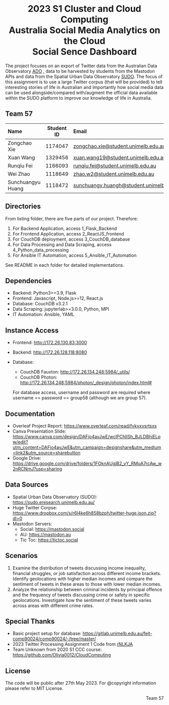 <h1 align=center>2023 S1 Cluster and Cloud Computing<br>Australia Social Media Analytics on the Cloud<br>Social Sence Dashboard</h1>

The project focuses on an export of Twitter data
from the Australian Data Observatory [ADO](www.ado.eresearch.unimelb.edu.au) , data to be
harvested by students from the Mastodon APIs and data from the Spatial Urban Data Observatory
[SUDO](https://sudo.eresearch.unimelb.edu.au). The focus of this assignment is to use a large Twitter
corpus (that will be provided) to tell interesting stories of life in Australian and importantly how
social media data can be used alongside/compared with/augment the official data available within
the SUDO platform to improve our knowledge of life in Australia.

## Team 57

| Name              | Student ID | Email                                    |
| :---------------- | :--------: | :--------------------------------------- |
| Zongchao Xie      |  1174047   | zongchao.xie@student.unimelb.edu.au      |
| Xuan Wang         |  1329456   | xuan.wang19@student.unimelb.edu.au       |
| Runqiu Fei        |  1166093   | runqiu.fei@student.unimelb.edu.au        |
| Wei Zhao          |  1118649   | zhao.w2@student.unimelb.edu.au           |
| Sunchuangyu Huang |  1118472   | sunchuangy.huangh@student.unimelb.edu.au |

## Directories


From listing folder, there are five parts of our project. Therefore:
1. For Backend Application, access 1_Flask_Backend
2. For Frontend Application, access 2_ReactJS_frontend
3. For CouchDB deployment, access 3_CouchDB_database
4. For Data Processing and Data Scraping, access 4_Python_data_processing
5. For Ansible IT Automation, access 5_Ansible_IT_Automation

See README in each folder for detailed implementations.

## Dependencies

- Backend: Python3>=3.9, Flask
- Frontend: Javascript, Node.js>=12, React.js
- Database: CouchDB v3.2.1
- Data Scraping: jupyterlab>=3.0.0, Python, MPI
- IT Automation: Ansible, YAML 

## Instance Access

- Frontend: http://172.26.130.83:3000
- Backend: http://172.26.128.118:8080
- Database: 
    - CouchDB Fauxton: http://172.26.134.248:5984/_utils/
    - CouchDB Photon: http://172.26.134.248:5984/photon/_design/photon/index.html#
    
    For database access, username and password are required where username == password == group58 (although we are group 57).

## Documentation

- Overleaf Project Report: https://www.overleaf.com/read/fvkvxvsrtsxs
- Canva Presentation Slide: https://www.canva.com/design/DAFjo4avJwE/wclPChIlSh_BJLDBhiELpw/edit?utm_content=DAFjo4avJwE&utm_campaign=designshare&utm_medium=link2&utm_source=sharebutton
- Google Drive: https://drive.google.com/drive/folders/1FOknAUgjB2_vY_RMuA7rcAw_w2nRCNmJ?usp=sharing

## Data Sources

- Spatial Urban Data Observatory (SUDO): https://sudo.eresearch.unimelb.edu.au/
- Huge Twitter Corpse: https://www.dropbox.com/s/r6l4ke6h858bzph/twitter-huge.json.zip?dl=0
- Mastodon Servers:
    - Social: https://mastodon.social
    - AU: https://mastodon.au
    - Tic Toc: https://tictoc.social

## Scenarios

1. Examine the distribution of tweets discussing income inequality, financial struggles, or job satisfaction across different income brackets. Identify geolocations with higher median incomes and compare the sentiment of tweets in these areas to those with lower median incomes.
2. Analyze the relationship between criminal incidents by principal offence and the frequency of tweets discussing crime or safety in specific geolocations. Investigate how the sentiment of these tweets varies across areas with different crime rates.

## Special Thanks

- Basic project setup for database: https://gitlab.unimelb.edu.au/feit-comp90024/comp90024/-/tree/master/
- 2023 Twitter Processing Assignment 1 Code from [rNLKJA](https://github.com/rNLKJA/Unimelb-Master-2023-COMP90024-Assignment-1)
- Team Unknown from 2020 S1 CCC course: https://github.com/Olivia0012/CloudComputing

## License

The code will be public after 27th May 2023. For @copyright information please refer to MIT License.


<p align=right>Team 57</p>


